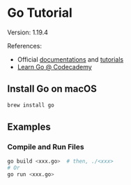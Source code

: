 # Go Tutorial

Version: 1.19.4

References:

- Official [documentations](https://go.dev/doc/) and [tutorials](https://go.dev/doc/tutorial/getting-started)
- [Learn Go @ Codecademy](https://www.codecademy.com/learn/learn-go)

## Install Go on macOS

```bash
brew install go
```

## Examples

### Compile and Run Files

```bash
go build <xxx.go>  # then, ./<xxx>
# Or
go run <xxx.go>
```
